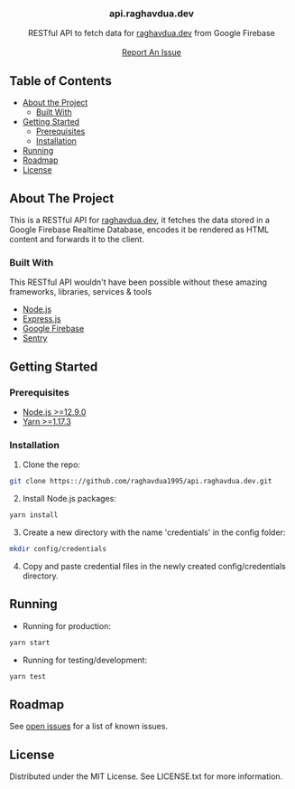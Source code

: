 

  <h3 align="center">api.raghavdua.dev</h3>

  <p align="center">
    RESTful API to fetch data for <a href="https://raghavdua.dev">raghavdua.dev</a> from Google Firebase
<br />
<br />
<a href="https://github.com/raghavdua1995/api.raghavdua.dev/issues">Report An Issue</a>
  </p>
</p>


<!-- TABLE OF CONTENTS -->
## Table of Contents

* [About the Project](#about-the-project)
  * [Built With](#built-with)
* [Getting Started](#getting-started)
  * [Prerequisites](#prerequisites)
  * [Installation](#installation)
* [Running](#running)
* [Roadmap](#roadmap)
* [License](#license)


<!-- ABOUT THE PROJECT -->
## About The Project

This is a RESTful API for [raghavdua.dev](https://raghavdua.dev), it fetches the data stored in a Google Firebase Realtime Database, encodes it be rendered as HTML content and forwards it to the client.

### Built With

This RESTful API wouldn't have been possible without these amazing frameworks, libraries, services & tools

* [Node.js](https://nodejs.org/)
* [Express.js](https://expressjs.com/)
* [Google Firebase](https://firebase.google.com/)
* [Sentry](https://sentry.io/)


<!-- GETTING STARTED -->
## Getting Started

### Prerequisites
* [Node.js  >=12.9.0](https://nodejs.org/dist/)
* [Yarn >=1.17.3](https://yarnpkg.com/en/docs/instal)

### Installation
1. Clone the repo:
```sh
git clone https:://github.com/raghavdua1995/api.raghavdua.dev.git
```
2. Install Node.js packages:
```sh
yarn install
```
3. Create a new directory with the name 'credentials' in the config folder:
```sh
mkdir config/credentials
```
4. Copy and paste credential files in the newly created config/credentials directory.


<!-- Running -->
## Running

* Running for production:
```sh
yarn start
```
* Running for testing/development:
```sh
yarn test
```

<!-- ROADMAP -->
## Roadmap

See [open issues](https://github.com/raghavdua1995/api.raghavdua.dev/issues) for a list of known issues.


<!-- LICENSE -->
## License

Distributed under the MIT License. See LICENSE.txt for more information.
